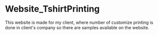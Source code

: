 # Website_TshirtPrinting
This website is made for my client, where number of customize printing is done in client's company so there are samples available on the website.
